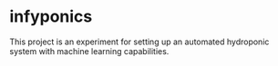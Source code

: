 # infyponics
This project is an experiment for setting up an automated hydroponic system with machine learning capabilities. 
